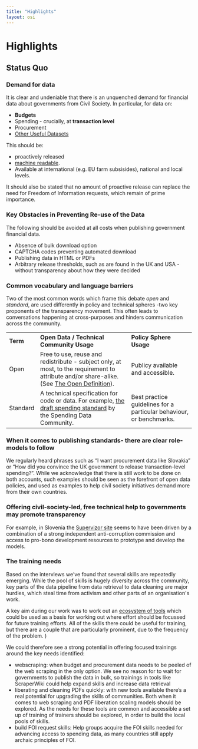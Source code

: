 ```yaml
---
title: "Highlights"
layout: osi
---
```


# Highlights

## Status Quo 

### Demand for data 

It is clear and undeniable that there is an unquenched demand for financial data about governments from Civil Society. In particular, for data on:

<ul>
	<li><strong>Budgets</strong></li>
	<li>Spending - crucially, at <strong> transaction level</strong></li>  
	<li> Procurement</li>
	<li><a href="http://openspending.org/resources/osi/other-handy-datasets.html">Other Useful Datasets</a></li>
</ul>

This should be:
* proactively released 
* [machine readable](machinereadfaq.html).
* Available at international (e.g. EU farm subsisides), national and local levels.

It should also be stated that no amount of proactive release can replace the need for Freedom of Information requests, which remain of prime importance. 

### Key Obstacles in Preventing Re-use of the Data

The following should be avoided at all costs when publishing government financial data.

* Absence of bulk download option
* CAPTCHA codes preventing automated download
* Publishing data in HTML or PDFs
* Arbitrary release thresholds, such as are found in the UK and USA - without transparency about how they were decided

### Common vocabulary and language barriers

Two of the most common words which frame this debate *open* and *standard*, are used differently in policy and technical spheres -two key proponents of the transparency movement. This often leads to conversations happening at cross-purposes and hinders communication across the community.

<table>	
	<tr>
		<td><strong>Term</strong></td>
		<td><strong>Open Data / Technical Community Usage</strong></td>
		<td><strong>Policy Sphere Usage</strong></td>
	</tr>
	<tr><td>Open</td>
		<td>Free to use, reuse and redistribute - subject only, at most, to the requirement to attribute and/or share-alike. (See <a href="http://opendefinition.org/">The Open Definition</a>).</td>
		<td>Publicy available and accessible.</td>
	</tr>
	<tr><td>Standard</td>
		<td>A technical specification for code or data. For example, <a href="http://openspending.org/resources/standard/index.html">the draft spending standard</a> by the Spending Data Community.
		<td>Best practice guidelines for a particular behaviour, or benchmarks.</td>
	</tr>
</table>


### When it comes to publishing standards- there are clear role-models to follow

We regularly heard phrases such as “I want procurement data like Slovakia” or “How did you convince the UK government to release transaction-level spending?”. While we acknowledge that there is still work to be done on both accounts, such examples should be seen as the forefront of open data policies, and used as examples to help civil society initiatives demand more from their own countries.

### Offering civil-society-led, free technical help to governments may promote transparency

For example, in Slovenia the [Supervizor site](https://www.kpk-rs.si/en/project-transparency/supervizor-73) seems to have been driven by a combination of a strong independent anti-corruption commission and access to pro-bono development resources to prototype and develop the models.

### The training needs

Based on the interviews we’ve found that several skills are repeatedly emerging. While the pool of skills is hugely diversity across the community, key parts of the data pipeline from data retrieval to data cleaning are major hurdles, which steal time from activism and other parts of an organisation's work.

A key aim during our work was to work out an [ecosystem of tools](tool-ecosystem.html) which could be used as a basis for working out where effort should be focussed for future training efforts. All of the skills there could be useful for training, but there are a couple that are particularly prominent, due to the frequency of the problem. </li>)

We could therefore see a strong potential in offering focused trainings around the key needs identified:
<ul>
	<li>webscraping: when budget and procurement data needs to be peeled of the web scraping in the only option. We see no reason for to wait for governments to publish the data in bulk, so trainings in tools like ScraperWiki could help expand skills and increase data retrieval</li>
	<li>liberating and cleaning PDFs quickly: with new tools available there’s a real potential for upgrading the skills of communities. Both when it comes to web scraping and PDF liberation scaling models should be explored. As the needs for these tools are common and accessible a set up of training of trainers should be explored, in order to build the local pools of skills.</li>
	<li>build FOI request skills: Help groups acquire the FOI skills needed for advancing access to spending data, as many countries still apply archaic principles of FOI.</li>
</ul>


